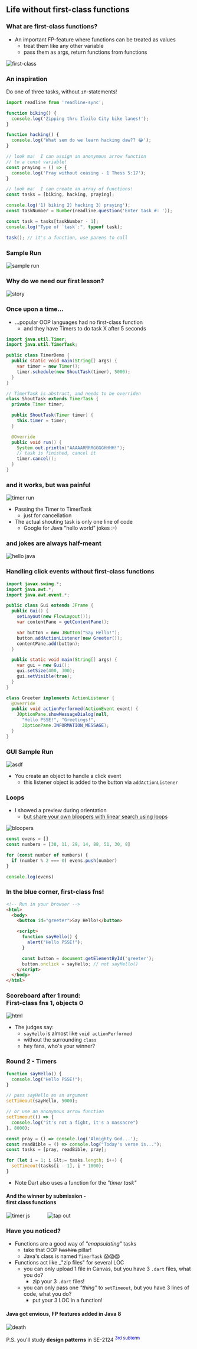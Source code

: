 Life without first-class functions
----------------------------------



### What are first-class functions?

* An important FP-feature where functions can be treated as values
  - treat them like any other variable
  - pass them as args, return functions from functions

![first-class](images/fp.png)



### An inspiration

Do one of three tasks, without `if`-statements!

```js [1-9 | 11-18 | 20-26]
import readline from 'readline-sync';

function biking() {
  console.log('Zipping thru Iloilo City bike lanes!');
}

function hacking() {
  console.log('What sem do we learn hacking daw?? 😂');
}

// look ma!  I can assign an anonymous arrow function
// to a const variable!
const praying = () => {
  console.log('Pray without ceasing - 1 Thess 5:17');
}

// look ma!  I can create an array of functions!
const tasks = [biking, hacking, praying];

console.log('1) biking 2) hacking 3) praying');
const taskNumber = Number(readline.question('Enter task #: '));

const task = tasks[taskNumber - 1];
console.log("Type of `task`:", typeof task);

task(); // it's a function, use parens to call
```


### Sample Run

![sample run](images/sample-run.png)



### Why do we need our first lesson?

![story](images/story.png)



### Once upon a time...

* ...popular OOP languages had no first-class function
  - and they have Timers to do task X after 5 seconds

```java [1-9 | 11-25]
import java.util.Timer;
import java.util.TimerTask;

public class TimerDemo {
  public static void main(String[] args) {
    var timer = new Timer();
    timer.schedule(new ShoutTask(timer), 5000);
  }
}

// TimerTask is abstract, and needs to be overriden
class ShoutTask extends TimerTask {
  private Timer timer;

  public ShoutTask(Timer timer) {
    this.timer = timer;
  }

  @Override
  public void run() {
    System.out.println("AAAAARRRRGGGGHHHH!");
    // task is finished, cancel it
    timer.cancel();
  }
}
```



### and it works, but was painful

![timer run](images/timer-run.gif)

* Passing the Timer to TimerTask
  - just for cancellation
* The actual shouting task is only one line of code
  - Google for Java "hello world" jokes :-)



### and jokes are always half-meant

![hello java](images/hello-world.jpg)



### Handling click events without first-class functions

```java [1-13 | 15-20 | 22-29]
import javax.swing.*;
import java.awt.*;
import java.awt.event.*;

public class Gui extends JFrame {
  public Gui() {
    setLayout(new FlowLayout());
    var contentPane = getContentPane();

    var button = new JButton("Say Hello!");
    button.addActionListener(new Greeter());
    contentPane.add(button);
  }

  public static void main(String[] args) {
    var gui = new Gui();
    gui.setSize(400, 300);
    gui.setVisible(true);
  }
}

class Greeter implements ActionListener {
  @Override
  public void actionPerformed(ActionEvent event) {
    JOptionPane.showMessageDialog(null, 
      "Hello PSSE!", "Greetings!", 
      JOptionPane.INFORMATION_MESSAGE);
  }
}
```



### GUI Sample Run

![asdf](images/gui.png)

* You create an object to handle a click event
  - this listener object is added to the button via `addActionListener`



### Loops

* I showed a preview during orientation
  - [but share your own bloopers with linear search using loops](https://cpu.instructure.com/courses/2102/discussion_topics/12429)

![bloopers](images/bloopers.gif)

```js
const evens = []
const numbers = [38, 11, 29, 14, 88, 51, 30, 8]

for (const number of numbers) {
  if (number % 2 === 0) evens.push(number)
}

console.log(evens)
```



### In the blue corner, first-class fns!

```html
<!-- Run in your browser -->
<html>
  <body>
    <button id="greeter">Say Hello!</button>

    <script>
      function sayHello() {
        alert("Hello PSSE!");
      }

      const button = document.getElementById('greeter');
      button.onclick = sayHello; // not sayHello()
    </script>
  </body>
</html>
```



### Scoreboard after 1 round:  <br>First-class fns 1, objects 0

![html](images/html.png)

* The judges say:
  + `sayHello` is almost like `void actionPerformed`
  + without the surrounding `class`
  + hey fans, who's your winner?



### Round 2 - Timers

```js []
function sayHello() {
  console.log("Hello PSSE!");
}

// pass sayHello as an argument
setTimeout(sayHello, 5000);

// or use an anonymous arrow function
setTimeout(() => {
  console.log("it's not a fight, it's a massacre")
}, 8000);

const pray = () => console.log('Almighty God...');
const readBible = () => console.log("Today's verse is...");
const tasks = [pray, readBible, pray];

for (let i = 1; i &lt;= tasks.length; i++) {
  setTimeout(tasks[i - 1], i * 1000);
}
```

* Note Dart also uses a function for the _"timer task"_


#### And the winner by submission - <br>first class functions

<div style="display: flex">
<img src="images/timer-js.gif" alt="timer js">
<img src="images/tapout.gif" alt="tap out" style="margin-left: 48px">
</div>



### Have you noticed?

* Functions are a good way of _"enapsulating"_ tasks
  - take that OOP ~~hashira~~ pillar!
  - Java's class is named `TimerTask` 😱😱😱
* Functions act like _"zip files" for several LOC
  - you can only upload 1 file in Canvas, but you have 3 `.dart` files, what you do?
    + zip your 3 `.dart` files!
  - you can only pass one _"thing"_ to `setTimeout`, but you have 3 lines of code, what you do?
    + put your 3 LOC in a function!



#### Java got envious, FP features added in Java 8

![death](images/death.jpg)

P.S. you'll study **design patterns** in SE-2124
<sup style="size: 0.5em; color: mediumblue">3rd subterm</sup>
